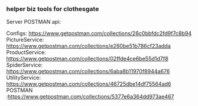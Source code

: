 ### helper biz tools for clothesgate 


Server POSTMAN api:

Configs: https://www.getpostman.com/collections/26c0bbfdc2fd9f7c8b94
PictureService: https://www.getpostman.com/collections/e260be51b786cf23adda
ProductService: https://www.getpostman.com/collections/02ffde4ce6be55d1d7f8
SpiderService: https://www.getpostman.com/collections/6aba8b11970f8944a676
UtilityService: https://www.getpostman.com/collections/46725dbe14df75564ad6
POSTMAN :https://www.getpostman.com/collections/5377e6a364dd973ae467
